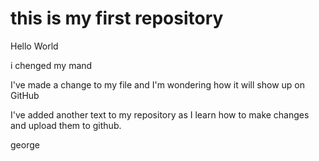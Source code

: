 # this is my first repository

Hello World

i chenged my mand

I've made a change to my file and I'm wondering how it will show up on GitHub

I've added another text to my repository as I learn how to make changes and upload them to github.

george
